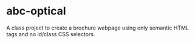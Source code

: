 # abc-optical
A class project to create a brochure webpage using only semantic HTML tags and no id/class CSS selectors.
